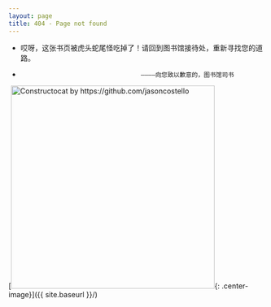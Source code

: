 ```yaml
---
layout: page
title: 404 - Page not found
---
```


- 哎呀，这张书页被虎头蛇尾怪吃掉了！请回到图书馆接待处，重新寻找您的道路。
-                                      ————向您致以歉意的，图书馆司书

[<img src="{{ site.baseurl }}/images/404.jpg" alt="Constructocat by https://github.com/jasoncostello" style="width: 400px;"/>{: .center-image}]({{ site.baseurl }}/)
